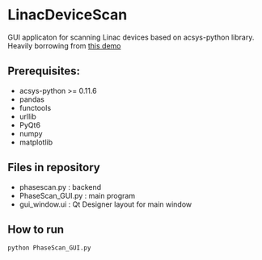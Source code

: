 # LinacDeviceScan

GUI applicaton for scanning Linac devices based on acsys-python library. Heavily borrowing from [this demo](https://github.com/fermi-controls/pyqt-demo)

## Prerequisites:
- acsys-python >= 0.11.6 
- pandas
- functools
- urllib
- PyQt6
- numpy
- matplotlib

## Files in repository
- phasescan.py : backend
- PhaseScan_GUI.py : main program
- gui_window.ui : Qt Designer layout for main window

## How to run
`python PhaseScan_GUI.py`
